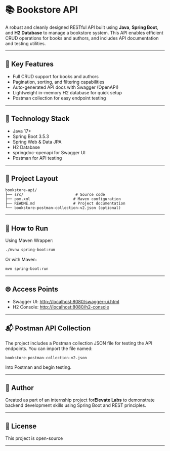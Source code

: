 # 📚 Bookstore API

A robust and cleanly designed RESTful API built using **Java**, **Spring Boot**, and **H2 Database** to manage a bookstore system. This API enables efficient CRUD operations for books and authors, and includes API documentation and testing utilities.

---

## 🚀 Key Features

- Full CRUD support for books and authors
- Pagination, sorting, and filtering capabilities
- Auto-generated API docs with Swagger (OpenAPI)
- Lightweight in-memory H2 database for quick setup
- Postman collection for easy endpoint testing

---

## 🧰 Technology Stack

- Java 17+
- Spring Boot 3.5.3
- Spring Web & Data JPA
- H2 Database
- springdoc-openapi for Swagger UI
- Postman for API testing

---

## 📁 Project Layout

```
bookstore-api/
├── src/                       # Source code
├── pom.xml                   # Maven configuration
├── README.md                 # Project documentation
└── bookstore-postman-collection-v2.json (optional)
```

---

## 🧪 How to Run

Using Maven Wrapper:

```bash
./mvnw spring-boot:run
```

Or with Maven:

```bash
mvn spring-boot:run
```

---

## 🌐 Access Points

- Swagger UI: [http://localhost:8080/swagger-ui.html](http://localhost:8080/swagger-ui.html)
- H2 Console: [http://localhost:8080/h2-console](http://localhost:8080/h2-console)

---

## 📬 Postman API Collection

The project includes a Postman collection JSON file for testing the API endpoints. You can import the file named:

```
bookstore-postman-collection-v2.json
```

Into Postman and begin testing.

---

## 🙋 Author

Created as part of an internship project for**Elevate Labs** to demonstrate backend development skills using Spring Boot and REST principles.

---

## 📜 License

This project is open-source 

---
